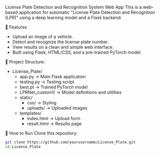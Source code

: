 License Plate Detection and Recognition System  Web App
This is a web-based application for automatic "License Plate Detection and Recognition (LPR)" using a deep learning model and a Flask backend.

🔧 Features
- Upload an image of a vehicle.
- Detect and recognize the license plate number.
- View results on a clean and simple web interface.
- Built using Flask, HTML/CSS, and a pre-trained PyTorch model.

📁 Project Structure:
- License_Plate/
  - app.py → Main Flask application
  - testing.py → Testing script
  - best.pt → Trained PyTorch model
  - LPRNet_custom1/ → Model definitions and utilities
  - static/
    - css/ → Styling
    - uploads/ → Uploaded images
  - templates/
    - index.html → Upload form
    - result.html → Results page

🚀 How to Run
Clone this repository:
   ```bash
git clone https://github.com/yourusername/License_Plate.git
cd License_Plate

